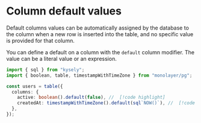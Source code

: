 # Column default values

Default columns values can be automatically assigned by the database to the column when a new row is inserted into the table, and no specific value is provided for that column.

You can define a default on a column with the `default` column modifier. The value can be a literal value or an expression.

```ts
import { sql } from "kysely";
import { boolean, table, timestampWithTimeZone } from "monolayer/pg";

const users = table({
  columns: {
    active: boolean().default(false), //  [!code highlight]
    createdAt: timestampWithTimeZone().default(sql`NOW()`), //  [!code highlight]
  },
});
```
